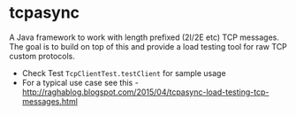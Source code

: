 # tcpasync
A Java framework to work with length prefixed (2I/2E etc) TCP messages. The goal is to build on top of this and
provide a load testing tool for raw TCP custom protocols. 

* Check Test `TcpClientTest.testClient` for sample usage
* For a typical use case see this - http://raghablog.blogspot.com/2015/04/tcpasync-load-testing-tcp-messages.html
